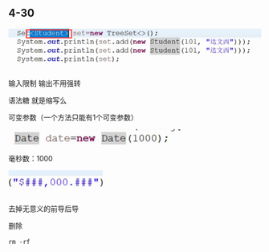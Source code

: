 ## 4-30

![image-20210430085214938](https://raw.githubusercontent.com/Leopard-S/pics_bed/master/20210430085218.png)

输入限制 输出不用强转

语法糖 就是缩写么 

可变参数（一个方法只能有1个可变参数）

![image-20210430102750814](https://raw.githubusercontent.com/Leopard-S/pics_bed/master/20210430102751.png)

毫秒数：1000

![image-20210430104705332](https://raw.githubusercontent.com/Leopard-S/pics_bed/master/20210430104706.png)	

去掉无意义的前导后导

删除

```
rm -rf
```

